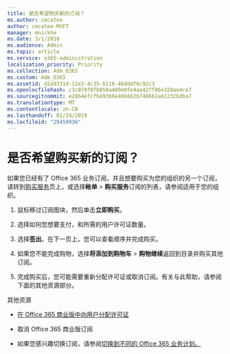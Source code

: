 ```yaml
---
title: 是否希望购买新的订阅？
ms.author: cmcatee
author: cmcatee-MSFT
manager: mnirkhe
ms.date: 3/1/2018
ms.audience: Admin
ms.topic: article
ms.service: o365-administration
localization_priority: Priority
ms.collection: Adm_O365
ms.custom: Adm_O365
ms.assetid: d2a9331d-12e3-4c35-b216-4bdddf6c92c3
ms.openlocfilehash: c3c078f8fb058a409e0fe4aa427f86e328ae4ce7
ms.sourcegitcommit: e2864efcfb493b6e46b662b746661a61232bdba7
ms.translationtype: MT
ms.contentlocale: zh-CN
ms.lasthandoff: 01/24/2019
ms.locfileid: "29459936"
---
```

# <a name="looking-to-buy-a-new-subscription"></a>是否希望购买新的订阅？

如果您已经有了 Office 365 业务订阅，并且想要购买为您的组织的另一个订阅，请转到[购买服务](https://go.microsoft.com/fwlink/p/?linkid=868433)页上，或选择**帐单** \> **购买服务**订阅的列表，请参阅适用于您的组织。 
  
1. 鼠标移过订阅图块，然后单击**立即购买**。
    
2. 选择如何您想要支付，和所需的用户许可证数量。
    
3. 选择**签出**。在下一页上，您可以查看顺序并完成购买。
    
4. 如果您不能完成购物，选择**将添加到购物车** \> **购物继续**返回到目录并购买其他订阅。 
    
5. 完成购买后，您可能需要重新分配许可证或取消订阅。有关与此帮助，请参阅下面的其他资源部分。
    
 其他资源
  
- [在 Office 365 商业版中向用户分配许可证](https://support.office.com/article/997596b5-4173-4627-b915-36abac6786dc)
    
- 取消 Office 365 商业版订阅
    
- 如果您感兴趣切换订阅，请参阅[切换到不同的 Office 365 业务计划。](https://support.office.com/article/73318661-8f33-478b-bcc7-fb8d69dbb22a)
    

